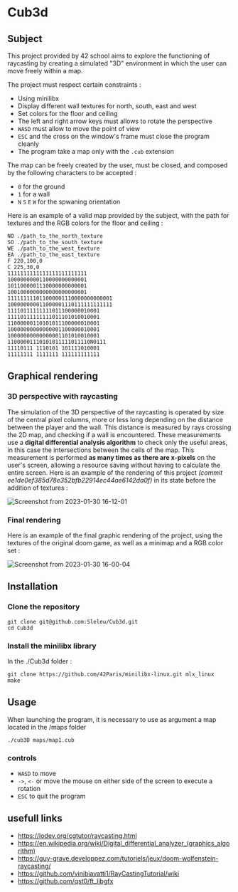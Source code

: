 # Cub3d

## Subject

This project provided by 42 school aims to explore the functioning of raycasting by creating a simulated "3D" environment in which the user can move freely within a map.

The project must respect certain constraints :

- Using minilibx
- Display different wall textures for north, south, east and west
- Set colors for the floor and ceiling
- The left and right arrow keys must allows to rotate the perspective
- `WASD` must allow to move the point of view
- `ESC` and the cross on the window's frame must close the program cleanly
- The program take a map only with the `.cub` extension

The map can be freely created by the user, must be closed, and composed by the following characters to be accepted :
- `0` for the ground
- `1` for a wall
- `N` `S` `E` `W` for the spwaning orientation


Here is an example of a valid map provided by the subject, with the path for textures and the RGB colors for the floor and ceiling :

```shell
NO ./path_to_the_north_texture
SO ./path_to_the_south_texture
WE ./path_to_the_west_texture
EA ./path_to_the_east_texture
F 220,100,0
C 225,30,0
1111111111111111111111111
1000000000110000000000001
1011000001110000000000001
1001000000000000000000001
111111111011000001110000000000001
100000000011000001110111111111111
11110111111111011100000010001
11110111111111011101010010001
11000000110101011100000010001
10000000000000001100000010001
10000000000000001101010010001
11000001110101011111011110N0111
11110111 1110101 101111010001
11111111 1111111 111111111111
```

## Graphical rendering

### 3D perspective with raycasting

The simulation of the 3D perspective of the raycasting is operated by size of the central pixel columns, more or less long depending on the distance between the player and the wall. This distance is measured by rays crossing the 2D map, and checking if a wall is encountered. These measurements use a **digital differential analysis algorithm** to check only the useful areas, in this case the intersections between the cells of the map. This measurement is performed **as many times as there are x-pixels** on the user's screen, allowing a resource saving without having to calculate the entire screen. Here is an example of the rendering of this project _(commit ee1de0ef385d78e352bfb22914ec44ae6142da0f)_ in its state before the addition of textures :

![Screenshot from 2023-01-30 16-12-01](https://user-images.githubusercontent.com/93100775/215516735-f8ce45e1-cb8a-48fb-bb8f-835a197ff825.png)


### Final rendering

Here is an example of the final graphic rendering of the project, using the textures of the original doom game, as well as a minimap and a RGB color set :

![Screenshot from 2023-01-30 16-00-04](https://user-images.githubusercontent.com/93100775/215512948-b1079c1e-c73d-4fb2-80c4-3c19b7d2153d.png)


## Installation

### Clone the repository

```shell
git clone git@github.com:Sleleu/Cub3d.git
cd Cub3d
```

### Install the minilibx library

In the ./Cub3d folder :

```shell
git clone https://github.com/42Paris/minilibx-linux.git mlx_linux
make
```

## Usage

When launching the program, it is necessary to use as argument a map located in the /maps folder

```shell
./cub3D maps/map1.cub 
```

### controls

- `WASD` to move
- `->`, `<-` or move the mouse on either side of the screen to execute a rotation
- `ESC` to quit the program


## usefull links

- https://lodev.org/cgtutor/raycasting.html
- https://en.wikipedia.org/wiki/Digital_differential_analyzer_(graphics_algorithm)
- https://guy-grave.developpez.com/tutoriels/jeux/doom-wolfenstein-raycasting/
- https://github.com/vinibiavatti1/RayCastingTutorial/wiki
- https://github.com/qst0/ft_libgfx
